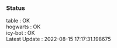 ### Status


table : OK  
hogwarts : OK  
icy-bot : OK  
Latest Update : 2022-08-15 17:17:31.198675
